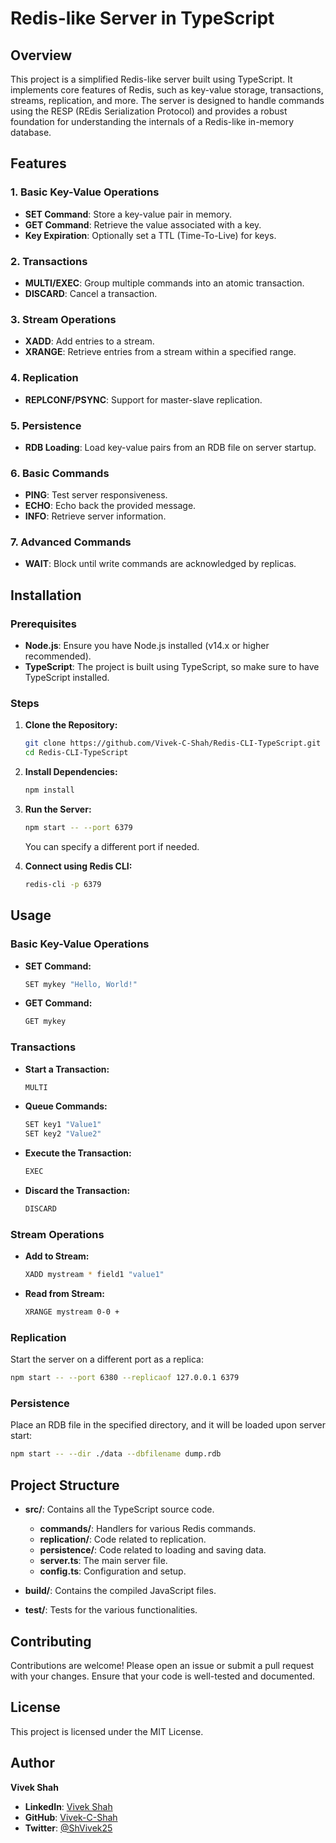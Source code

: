 # Redis-like Server in TypeScript

## Overview

This project is a simplified Redis-like server built using TypeScript. It implements core features of Redis, such as key-value storage, transactions, streams, replication, and more. The server is designed to handle commands using the RESP (REdis Serialization Protocol) and provides a robust foundation for understanding the internals of a Redis-like in-memory database.

## Features

### 1. Basic Key-Value Operations
- **SET Command**: Store a key-value pair in memory.
- **GET Command**: Retrieve the value associated with a key.
- **Key Expiration**: Optionally set a TTL (Time-To-Live) for keys.

### 2. Transactions
- **MULTI/EXEC**: Group multiple commands into an atomic transaction.
- **DISCARD**: Cancel a transaction.

### 3. Stream Operations
- **XADD**: Add entries to a stream.
- **XRANGE**: Retrieve entries from a stream within a specified range.

### 4. Replication
- **REPLCONF/PSYNC**: Support for master-slave replication.

### 5. Persistence
- **RDB Loading**: Load key-value pairs from an RDB file on server startup.

### 6. Basic Commands
- **PING**: Test server responsiveness.
- **ECHO**: Echo back the provided message.
- **INFO**: Retrieve server information.

### 7. Advanced Commands
- **WAIT**: Block until write commands are acknowledged by replicas.

## Installation

### Prerequisites
- **Node.js**: Ensure you have Node.js installed (v14.x or higher recommended).
- **TypeScript**: The project is built using TypeScript, so make sure to have TypeScript installed.

### Steps

1. **Clone the Repository:**

   ```bash
   git clone https://github.com/Vivek-C-Shah/Redis-CLI-TypeScript.git
   cd Redis-CLI-TypeScript
   ```

2. **Install Dependencies:**

   ```bash
   npm install
   ```

3. **Run the Server:**

   ```bash
   npm start -- --port 6379
   ```

   You can specify a different port if needed.

4. **Connect using Redis CLI:**

   ```bash
   redis-cli -p 6379
   ```

## Usage

### Basic Key-Value Operations

- **SET Command:**

  ```bash
  SET mykey "Hello, World!"
  ```

- **GET Command:**

  ```bash
  GET mykey
  ```

### Transactions

- **Start a Transaction:**

  ```bash
  MULTI
  ```

- **Queue Commands:**

  ```bash
  SET key1 "Value1"
  SET key2 "Value2"
  ```

- **Execute the Transaction:**

  ```bash
  EXEC
  ```

- **Discard the Transaction:**

  ```bash
  DISCARD
  ```

### Stream Operations

- **Add to Stream:**

  ```bash
  XADD mystream * field1 "value1"
  ```

- **Read from Stream:**

  ```bash
  XRANGE mystream 0-0 +
  ```

### Replication

Start the server on a different port as a replica:

```bash
npm start -- --port 6380 --replicaof 127.0.0.1 6379
```

### Persistence

Place an RDB file in the specified directory, and it will be loaded upon server start:

```bash
npm start -- --dir ./data --dbfilename dump.rdb
```

## Project Structure

- **src/**: Contains all the TypeScript source code.
  - **commands/**: Handlers for various Redis commands.
  - **replication/**: Code related to replication.
  - **persistence/**: Code related to loading and saving data.
  - **server.ts**: The main server file.
  - **config.ts**: Configuration and setup.

- **build/**: Contains the compiled JavaScript files.

- **test/**: Tests for the various functionalities.

## Contributing

Contributions are welcome! Please open an issue or submit a pull request with your changes. Ensure that your code is well-tested and documented.

## License

This project is licensed under the MIT License.

## Author

**Vivek Shah**

- **LinkedIn**: [Vivek Shah](https://www.linkedin.com/in/the-cipher-vivek/)
- **GitHub**: [Vivek-C-Shah](https://github.com/Vivek-C-Shah/)
- **Twitter**: [@ShVivek25](https://x.com/ShVivek25)